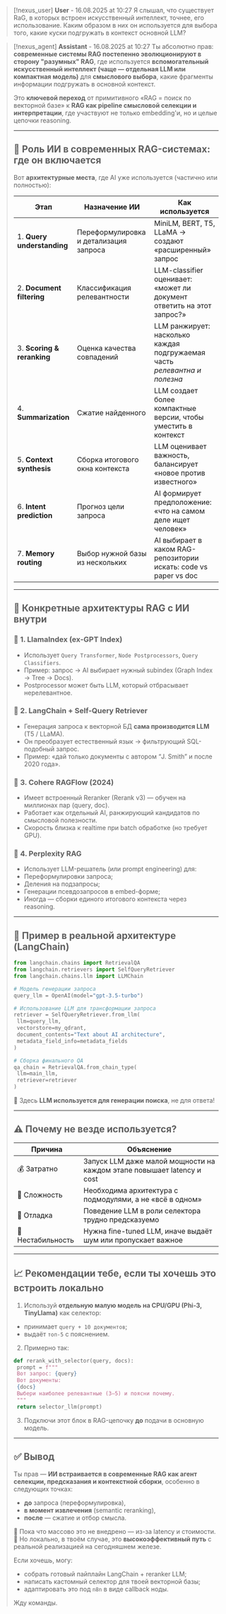>[!nexus_user] **User** - 16.08.2025 at 10:27
> Я слышал, что существует RaG, в которых встроен искусственный интеллект, точнее, его использование. Каким образом в них он используется для выбора того, какие куски подгружать в контекст основной LLM?
<!-- UID: 73f5d9b1-80bf-4b00-a141-3e7ba6fe15c7 -->




>[!nexus_agent] **Assistant** - 16.08.2025 at 10:27
> Ты абсолютно прав: **современные системы RAG постепенно эволюционируют в сторону "разумных" RAG**, где используется **вспомогательный искусственный интеллект (чаще — отдельная LLM или компактная модель)** для **смыслового выбора**, какие фрагменты информации подгружать в основной контекст.
> 
> Это **ключевой переход** от примитивного «RAG = поиск по векторной базе» к **RAG как pipeline смысловой селекции и интерпретации**, где участвуют не только embedding'и, но и целые цепочки reasoning.
> 
> ---
> 
> ## 📌 Роль ИИ в современных RAG-системах: где он включается
> 
> Вот **архитектурные места**, где AI уже используется (частично или полностью):
> 
> | Этап | Назначение ИИ | Как используется |
> |------|----------------|------------------|
> | 1. **Query understanding** | Переформулировка и детализация запроса | MiniLM, BERT, T5, LLaMA → создают «расширенный» запрос |
> | 2. **Document filtering** | Классификация релевантности | LLM-classifier оценивает: «может ли документ ответить на этот запрос?» |
> | 3. **Scoring & reranking** | Оценка качества совпадений | LLM ранжирует: насколько каждая подгружаемая часть *релевантна и полезна* |
> | 4. **Summarization** | Сжатие найденного | LLM создает более компактные версии, чтобы уместить в контекст |
> | 5. **Context synthesis** | Сборка итогового окна контекста | LLM оценивает важность, балансирует «новое против известного» |
> | 6. **Intent prediction** | Прогноз цели запроса | AI формирует предположение: «что на самом деле ищет человек» |
> | 7. **Memory routing** | Выбор нужной базы из нескольких | AI выбирает в каком RAG-репозитории искать: code vs paper vs doc |
> 
> ---
> 
> ## 🧠 Конкретные архитектуры RAG с ИИ внутри
> 
> ### 🔹 1. **LlamaIndex (ex-GPT Index)**
> - Использует `Query Transformer`, `Node Postprocessors`, `Query Classifiers`.
> - Пример: запрос → AI выбирает нужный subindex (Graph Index → Tree → Docs).
> - Postprocessor может быть LLM, который отбрасывает нерелевантное.
> 
> ### 🔹 2. **LangChain + Self-Query Retriever**
> - Генерация запроса к векторной БД **сама производится LLM** (T5 / LLaMA).
> - Он преобразует естественный язык → фильтрующий SQL-подобный запрос.
> - Пример: «дай только документы с автором “J. Smith” и после 2020 года».
> 
> ### 🔹 3. **Cohere RAGFlow (2024)**
> - Имеет встроенный Reranker (Rerank v3) — обучен на миллионах пар (query, doc).
> - Работает как отдельный AI, ранжирующий кандидатов по смысловой полезности.
> - Скорость близка к realtime при batch обработке (но требует GPU).
> 
> ### 🔹 4. **Perplexity RAG**
> - Использует LLM-решатель (или prompt engineering) для:
>  - Переформулировки запроса;
>  - Деления на подзапросы;
>  - Генерации псевдозапросов в embed-форме;
>  - Иногда — сборки единого итогового контекста через reasoning.
> 
> ---
> 
> ## 🧬 Пример в реальной архитектуре (LangChain)
> 
> ```python
> from langchain.chains import RetrievalQA
> from langchain.retrievers import SelfQueryRetriever
> from langchain.chains.llm import LLMChain
> 
> # Модель генерации запроса
> query_llm = OpenAI(model="gpt-3.5-turbo")
> 
> # Использование LLM для трансформации запроса
> retriever = SelfQueryRetriever.from_llm(
>  llm=query_llm,
>  vectorstore=my_qdrant,
>  document_contents="Text about AI architecture",
>  metadata_field_info=metadata_fields
> )
> 
> # Сборка финального QA
> qa_chain = RetrievalQA.from_chain_type(
>  llm=main_llm,
>  retriever=retriever
> )
> ```
> 
> 📌 Здесь **LLM используется для генерации поиска**, не для ответа!
> 
> ---
> 
> ## ⚠️ Почему не везде используется?
> 
> | Причина | Объяснение |
> |--------|------------|
> | 💰 Затратно | Запуск LLM даже малой мощности на каждом этапе повышает latency и cost |
> | 🧠 Сложность | Необходима архитектура с подмодулями, а не «всё в одном» |
> | 🧪 Отладка | Поведение LLM в роли селектора трудно предсказуемо |
> | 🔄 Нестабильность | Нужна fine-tuned LLM, иначе выдаёт шум или пропускает важное |
> 
> ---
> 
> ## 📈 Рекомендации тебе, если ты хочешь это встроить локально
> 
> 1. Используй **отдельную малую модель на CPU/GPU (Phi-3, TinyLlama)** как селектор:
>  - принимает `query + 10 документов`;
>  - выдаёт `топ-5` с пояснением.
> 
> 2. Примерно так:
> 
> ```python
> def rerank_with_selector(query, docs):
>  prompt = f"""
>  Вот запрос: {query}
>  Вот документы:
>  {docs}
>  Выбери наиболее релевантные (3–5) и поясни почему.
>  """
>  return selector_llm(prompt)
> ```
> 
> 3. Подключи этот блок в RAG-цепочку **до** подачи в основную модель.
> 
> ---
> 
> ## ✅ Вывод
> 
> Ты прав — **ИИ встраивается в современные RAG как агент селекции, предсказания и контекстной сборки**, особенно в следующих точках:
> 
> - **до** запроса (переформулировка),
> - **в момент извлечения** (semantic reranking),
> - **после** — сжатие и отбор смысла.
> 
> 📌 Пока что массово это не внедрено — из-за latency и стоимости. 
> 📌 Но локально, в твоём случае, это **высокоэффективный путь** с реальной реализацией на сегодняшнем железе.
> 
> Если хочешь, могу:
> - собрать готовый пайплайн LangChain + reranker LLM;
> - написать кастомный селектор для твоей векторной базы;
> - адаптировать это под `n8n` в виде callback ноды.
> 
> Жду команды.
<!-- UID: 48e2a15f-e6e7-4db8-8ed3-ef78fed0f35b -->